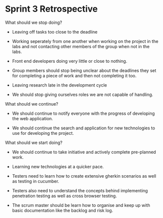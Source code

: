# Sprint 3 Retrospective


What should we stop doing?

- Leaving off tasks too close to the deadline

- Working seperately from one another when working on the project in the labs and not contacting other members of the group when not in the labs.

- Front end developers doing very little or close to nothing.

- Group members should stop being unclear about the deadlines they set for completing a piece of work and then not completing it too.

- Leaving research late in the development cycle

- We should stop giving ourselves roles we are not capable of handling.

What should we continue?

- We should continue to notify everyone with the progress of developing the web application.

- We should continue the search and application for new technologies to use for developing the project.

What should we start doing?

- We should continue to take initiative and actively complete pre-planned work.

- Learning new technologies at a quicker pace.

- Testers need to learn how to create extensive gherkin scenarios as well as testing in cucumber.

- Testers also need to understand the concepts behind implementing penetration testing as well as cross browser testing.

- The scrum master should be learn how to organise and keep up with basic documentation like the backlog and risk log.
